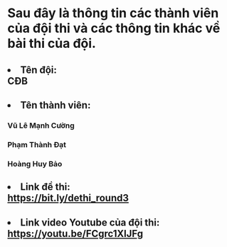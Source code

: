 # **Sau đây là thông tin các thành viên của đội thi và các thông tin khác về bài thi của đội.**
## **<li>Tên đội:</li>** CĐB
##  <li>**Tên thành viên:**</li>
###    Vũ Lê Mạnh Cường
###    Phạm Thành Đạt
###    Hoàng Huy Bảo
## <li>**Link đề thi:**</li> https://bit.ly/dethi_round3
## <li>Link video Youtube của đội thi:</li> https://youtu.be/FCgrc1XlJFg
